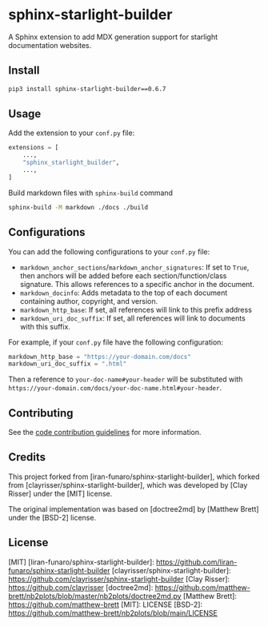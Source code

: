 # sphinx-starlight-builder

A Sphinx extension to add MDX generation support for starlight documentation websites.

## Install

```sh
pip3 install sphinx-starlight-builder==0.6.7
```

## Usage

Add the extension to your `conf.py` file:

```python
extensions = [
    ...,
    "sphinx_starlight_builder",
    ...,
]
```

Build markdown files with `sphinx-build` command

```sh
sphinx-build -M markdown ./docs ./build
```

## Configurations

You can add the following configurations to your `conf.py` file:

- `markdown_anchor_sections`/`markdown_anchor_signatures`: If set to `True`,
  then anchors will be added before each section/function/class signature.
  This allows references to a specific anchor in the document.
- `markdown_docinfo`: Adds metadata to the top of each document containing author, copyright, and version.
- `markdown_http_base`: If set, all references will link to this prefix address
- `markdown_uri_doc_suffix`: If set, all references will link to documents with this suffix.

For example, if your `conf.py` file have the following configuration:

```python
markdown_http_base = "https://your-domain.com/docs"
markdown_uri_doc_suffix = ".html"
```

Then a reference to `your-doc-name#your-header` will be substituted with `https://your-domain.com/docs/your-doc-name.html#your-header`.

## Contributing

See the [code contribution guidelines](CONTRIBUTING.md) for more information.

## Credits

This project forked from [iran-funaro/sphinx-starlight-builder], which forked from [clayrisser/sphinx-starlight-builder], which was developed by [Clay Risser] under the [MIT] license.

The original implementation was based on [doctree2md] by [Matthew Brett] under the [BSD-2] license.

## License

[MIT]
[liran-funaro/sphinx-starlight-builder]: https://github.com/liran-funaro/sphinx-starlight-builder
[clayrisser/sphinx-starlight-builder]: https://github.com/clayrisser/sphinx-starlight-builder
[Clay Risser]: https://github.com/clayrisser
[doctree2md]: https://github.com/matthew-brett/nb2plots/blob/master/nb2plots/doctree2md.py
[Matthew Brett]: https://github.com/matthew-brett
[MIT]: LICENSE
[BSD-2]: https://github.com/matthew-brett/nb2plots/blob/main/LICENSE
